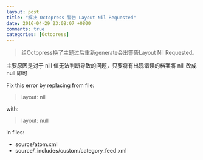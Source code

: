```yaml
---
layout: post
title: "解决 Octopress 警告 Layout Nil Requested"
date: 2016-04-29 23:08:07 +0800
comments: true
categories: [Octopress]
---
```

>给Octopress换了主题过后重新generate会出警告Layout Nil Requested。

<!--more-->
主要原因是对于 nill 值无法判断导致的问题，只要将有出现错误的档案將 nill 改成 null 即可


Fix this error by replacing from file:
>layout: nil


with:
>layout: null


in files:

* source/atom.xml
* source/_includes/custom/category_feed.xml
